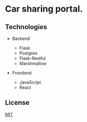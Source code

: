 # Car sharing portal.

## Technologies
- Backend
    - Flask
    - Postgres
    - Flask-Restful
    - Marshmallow


- Frondend
    - JavaScript
    - React




## License
[MIT](https://choosealicense.com/licenses/mit/)
